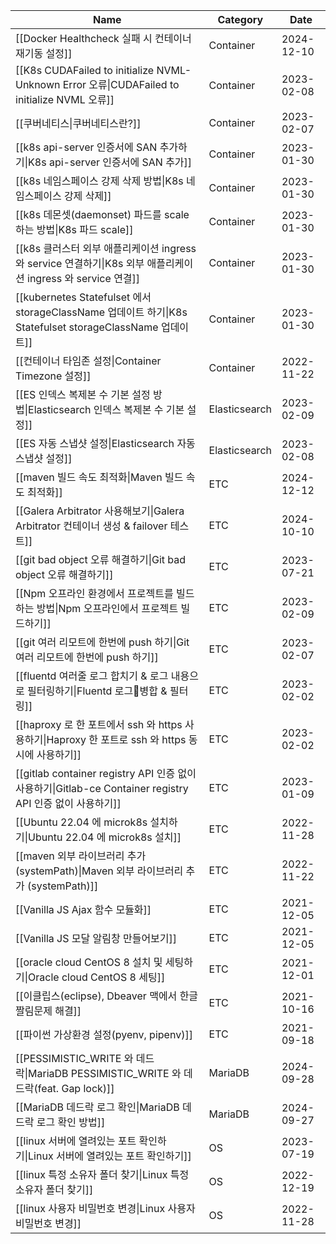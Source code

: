 <!-- QueryToSerialize: TABLE WITHOUT ID link(file.link, title) AS Name, regexreplace(file.folder, ".*\/([^\/]+)$", "$1") as Category, dateformat(date, "yyyy-MM-dd") as Date FROM "Publish/DevOps" WHERE draft = false SORT file.folder ASC, date DESC -->
<!-- SerializedQuery: TABLE WITHOUT ID link(file.link, title) AS Name, regexreplace(file.folder, ".*\/([^\/]+)$", "$1") as Category, dateformat(date, "yyyy-MM-dd") as Date FROM "Publish/DevOps" WHERE draft = false SORT file.folder ASC, date DESC -->

| Name                                                                                                                      | Category      | Date       |
| ------------------------------------------------------------------------------------------------------------------------- | ------------- | ---------- |
| [[Docker Healthcheck 실패 시 컨테이너 재기동 설정]]                  | Container     | 2024-12-10 |
| [[K8s CUDAFailed to initialize NVML- Unknown Error 오류\|CUDAFailed to initialize NVML 오류]]     | Container     | 2023-02-08 |
| [[쿠버네티스\|쿠버네티스란?]]                                                                            | Container     | 2023-02-07 |
| [[k8s api-server 인증서에 SAN 추가하기\|K8s api-server 인증서에 SAN 추가]]                                  | Container     | 2023-01-30 |
| [[k8s 네임스페이스 강제 삭제 방법\|K8s 네임스페이스 강제 삭제]]                                                     | Container     | 2023-01-30 |
| [[k8s 데몬셋(daemonset) 파드를 scale 하는 방법\|K8s 파드 scale]]                                          | Container     | 2023-01-30 |
| [[k8s 클러스터 외부 애플리케이션 ingress 와 service 연결하기\|K8s 외부 애플리케이션 ingress 와 service 연결]]             | Container     | 2023-01-30 |
| [[kubernetes Statefulset 에서 storageClassName 업데이트 하기\|K8s Statefulset storageClassName 업데이트]] | Container     | 2023-01-30 |
| [[컨테이너 타임존 설정\|Container Timezone 설정]]                                                        | Container     | 2022-11-22 |
| [[ES 인덱스 복제본 수 기본 설정 방법\|Elasticsearch 인덱스 복제본 수 기본 설정]]                                  | Elasticsearch | 2023-02-09 |
| [[ES 자동 스냅샷 설정\|Elasticsearch 자동 스냅샷 설정]]                                                 | Elasticsearch | 2023-02-08 |
| [[maven 빌드 속도 최적화\|Maven 빌드 속도 최적화]]                                                                | ETC           | 2024-12-12 |
| [[Galera Arbitrator 사용해보기\|Galera Arbitrator 컨테이너 생성 & failover 테스트]]                               | ETC           | 2024-10-10 |
| [[git bad object 오류 해결하기\|Git bad object 오류 해결하기]]                                                  | ETC           | 2023-07-21 |
| [[Npm 오프라인 환경에서 프로젝트를 빌드하는 방법\|Npm 오프라인에서 프로젝트 빌드하기]]                                               | ETC           | 2023-02-09 |
| [[git 여러 리모트에 한번에 push 하기\|Git 여러 리모트에 한번에 push 하기]]                                                | ETC           | 2023-02-07 |
| [[fluentd 여러줄 로그 합치기 & 로그 내용으로 필터링하기\|Fluentd 로그병합 & 필터링]]                                         | ETC           | 2023-02-02 |
| [[haproxy 로 한 포트에서 ssh 와 https 사용하기\|Haproxy 한 포트로 ssh 와 https 동시에 사용하기]]                           | ETC           | 2023-02-02 |
| [[gitlab container registry API 인증 없이 사용하기\|Gitlab-ce Container registry API 인증 없이 사용하기]]           | ETC           | 2023-01-09 |
| [[Ubuntu 22.04 에 microk8s 설치하기\|Ubuntu 22.04 에 microk8s 설치]]                                        | ETC           | 2022-11-28 |
| [[maven 외부 라이브러리 추가 (systemPath)\|Maven 외부 라이브러리 추가 (systemPath)]]                                  | ETC           | 2022-11-22 |
| [[Vanilla JS Ajax 함수 모듈화]]                                                  | ETC           | 2021-12-05 |
| [[Vanilla JS 모달 알림창 만들어보기]]                                                | ETC           | 2021-12-05 |
| [[oracle cloud CentOS 8 설치 및 세팅하기\|Oracle cloud CentOS 8 세팅]]                                       | ETC           | 2021-12-01 |
| [[이클립스(eclipse), Dbeaver 맥에서 한글 짤림문제 해결]]                    | ETC           | 2021-10-16 |
| [[파이썬 가상환경 설정(pyenv, pipenv)]]                                          | ETC           | 2021-09-18 |
| [[PESSIMISTIC_WRITE 와 데드락\|MariaDB PESSIMISTIC_WRITE 와 데드락(feat. Gap lock)]]                    | MariaDB       | 2024-09-28 |
| [[MariaDB 데드락 로그 확인\|MariaDB 데드락 로그 확인 방법]]                                                     | MariaDB       | 2024-09-27 |
| [[linux 서버에 열려있는 포트 확인하기\|Linux 서버에 열려있는 포트 확인하기]]                                                   | OS            | 2023-07-19 |
| [[linux 특정 소유자 폴더 찾기\|Linux 특정 소유자 폴더 찾기]]                                                           | OS            | 2022-12-19 |
| [[linux 사용자 비밀번호 변경\|Linux 사용자 비밀번호 변경]]                                                             | OS            | 2022-11-28 |
<!-- SerializedQuery END -->
